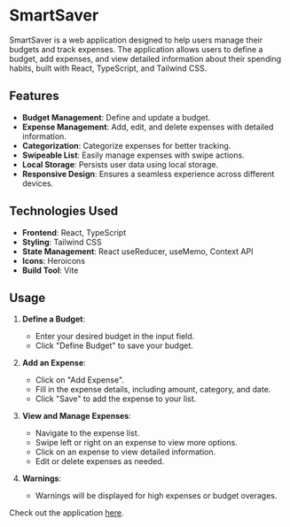 # SmartSaver

SmartSaver is a web application designed to help users manage their budgets and track expenses. The application allows users to define a budget, add expenses, and view detailed information about their spending habits, built with React, TypeScript, and Tailwind CSS.

## Features

- **Budget Management**: Define and update a budget.
- **Expense Management**: Add, edit, and delete expenses with detailed information.
- **Categorization**: Categorize expenses for better tracking.
- **Swipeable List**: Easily manage expenses with swipe actions.
- **Local Storage**: Persists user data using local storage.
- **Responsive Design**: Ensures a seamless experience across different devices.

## Technologies Used

- **Frontend**: React, TypeScript
- **Styling**: Tailwind CSS
- **State Management**: React useReducer, useMemo, Context API
- **Icons**: Heroicons
- **Build Tool**: Vite

## Usage

1. **Define a Budget**:

   - Enter your desired budget in the input field.
   - Click "Define Budget" to save your budget.

2. **Add an Expense**:

   - Click on "Add Expense".
   - Fill in the expense details, including amount, category, and date.
   - Click "Save" to add the expense to your list.

3. **View and Manage Expenses**:

   - Navigate to the expense list.
   - Swipe left or right on an expense to view more options.
   - Click on an expense to view detailed information.
   - Edit or delete expenses as needed.

4. **Warnings**:
   - Warnings will be displayed for high expenses or budget overages.

Check out the application [here](https://smartsaverr.netlify.app/).
